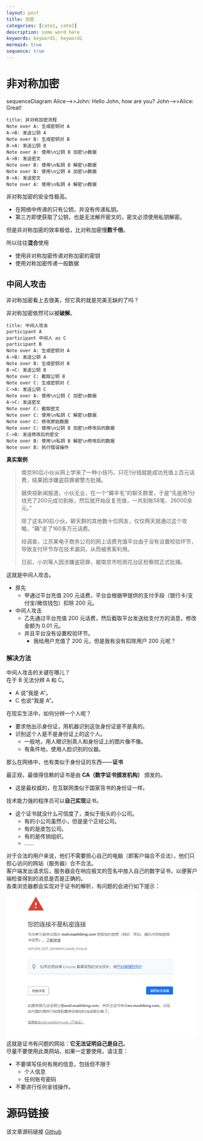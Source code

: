 ```yaml
---
layout: post
title: 加密
categories: [cate1, cate2]
description: some word here
keywords: keyword1, keyword2
mermaid: true
sequence: true
---
```


# 非对称加密

<div class="mermaid">
sequenceDiagram
    Alice-->>John: Hello John, how are you?
    John-->>Alice: Great!
</div>

```sequence
title: 非对称加密流程
Note over A: 生成密钥对 A
A->B: 发送公钥 A
Note over B: 生成密钥对 B
B->A: 发送公钥 B
Note over A: 使用\n公钥 B 加密\n数据
A->B: 发送密文
Note over B: 使用\n私钥 B 解密\n数据
Note over B: 使用\n公钥 A 加密\n数据
B->A: 发送密文
Note over A: 使用\n私钥 A 解密\n数据
```
非对称加密的安全性极高。
- 在网络中传递的只有公钥，并没有传递私钥。
- 第三方即使获取了公钥，也是无法解开密文的，密文必须使用私钥解密。

但是非对称加密的效率极低，比对称加密慢**数千倍**。

所以往往**混合**使用
- 使用非对称加密传递对称加密的密钥
- 使用对称加密传递一般数据

## 中间人攻击
非对称加密看上去很美，但它真的就是完美无缺的了吗？

非对称加密依然可以被**破解**。
```sequence
title: 中间人攻击
participant A
participant 中间人 as C
participant B
Note over A: 生成密钥对 A
A->B: 发送公钥 A
Note over B: 生成密钥对 B
B->C: 发送公钥 B
Note over C: 截取公钥 B
Note over C: 生成密钥对 C
C->A: 发送公钥 C
Note over A: 使用\n公钥 C 加密\n数据
A->C: 发送密文
Note over C: 截取密文
Note over C: 使用\n私钥 C 解密\n数据
Note over C: 修改原始数据
Note over C: 使用\n公钥 B 加密\n修改后的数据
C->B: 发送修改后的密文
Note over B: 使用\n私钥 B 解密\n修改后的数据
Note over B: 执行错误操作
```

**真实案例**

> 南京90后小伙从网上学来了一种小技巧，只花1分钱就能成功充值上百元话费，结果因涉嫌盗窃罪被警方批捕。
> 
> 据央视新闻报道，小伙无业，在一个“薅羊毛”的聊天群里，于是“先是用1分钱充了200元成功到账，然后就开始反复充值，一共到账58笔、26000余元。”
> 
> 除了这名90后小伙，聊天群的其他数十位网友，仅仅两天就通过这个攻略，“薅”走了160多万元话费。
> 
> 经调查，江苏某电子商务公司的网上话费充值平台由于没有设置校验环节，导致支付环节存在技术漏洞，从而被黑客利用。
> 
> 日前，小刘等人因涉嫌盗窃罪，被南京市检雨花台区检察院正式批捕。

这就是中间人攻击。
- 原先
	- 甲通过平台充值 200 元话费，平台会根据甲提供的支付手段（银行卡/支付宝/微信钱包）扣除 200 元。
- 中间人攻击
	- 乙先通过平台充值 200 元话费，然后截取平台发送给支付方的消息，修改金额为 0.01 元。
	- 并且平台没有设置校验环节。
		- 我给用户充值了 200 元，但是我有没有扣除用户 200 元呢？

### 解决方法
中间人攻击的关键在哪儿？<br>
在于 B 无法分辨 A 和 C。
- A 说“我是 A”。
- C 也说“我是 A”。

在现实生活中，如何分辨一个人呢？
- 要求他出示身份证，用机器识别这张身份证是不是真的。
- 识别这个人是不是身份证上的这个人。
	- 一般地，用人眼识别真人和身份证上的图片像不像。
	- 有条件地，使用人脸识别的仪器。

那么在网络中，也有类似于身份证的东西——**证书**

最正规，最值得信赖的证书是由 **CA（数字证书颁发机构）** 颁发的。
- 这是最权威的，在互联网类似于国家背书的身份证一样。

技术能力强的程序员可以**自己实现**证书。
- 这个证书就没什么可信度了，类似于街头的小公司。
	- 有的小公司虽然小，但是是个正经公司。
	- 有的是皮包公司。
	- 有的是传销组织。
	- ......

对于合法的用户来说，他们不需要担心自己的电脑（即客户端合不合法），他们只担心访问的网站（服务器）合不合法。<br>
客户端发出请求后，服务器会在响应报文的签名中放入自己的数字证书，以便客户端检查得到的消息是否是正确的。<br>
各类浏览器都会实现对于证书的解析，有问题的会进行如下提示：<br>
![image](\images\posts\encryption\asymmetric\unsafe.png)<br>
这就是证书有问题的网站：**它无法证明自己是自己**。<br>
尽量不要使用此类网站，如果一定要使用，请注意：
- 不要填写任何有用的信息，包括但不限于
	- 个人信息
	- 任何账号密码
- 不要进行任何金钱操作。


# 源码链接
该文章源码链接 [Github](url)